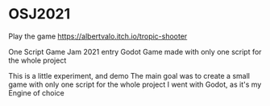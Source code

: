 # OSJ2021
Play the game
https://albertvalo.itch.io/tropic-shooter

One Script Game Jam 2021 entry
Godot Game made with only one script for the whole project

This is a little experiment, and demo
The main goal was to create a small game with only one script for the whole project
I went with Godot, as it's my Engine of choice

